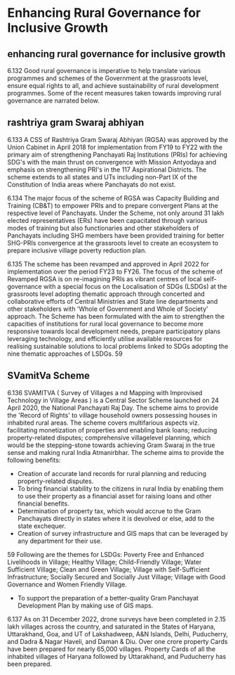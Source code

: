 # Enhancing Rural Governance for Inclusive Growth

## enhancing rural governance for inclusive growth

6.132 Good rural governance is imperative to help translate various programmes and schemes of the Government at the grassroots level, ensure equal rights to all, and achieve sustainability of rural development programmes. Some of the recent measures taken towards improving rural governance are narrated below.

## rashtriya gram Swaraj abhiyan

6.133 A CSS of Rashtriya Gram Swaraj Abhiyan (RGSA) was approved by the Union Cabinet in April 2018 for implementation from FY19 to FY22 with the primary aim of strengthening Panchayati Raj Institutions (PRIs) for achieving SDG's with the main thrust on convergence with Mission Antyodaya and emphasis on strengthening PRI's in the 117 Aspirational Districts. The scheme extends to all states and UTs including non-Part IX of the Constitution of India areas where Panchayats do not exist.

6.134 The major focus of the scheme of RGSA was Capacity Building and Training (CB&amp;T) to empower PRIs and to prepare convergent Plans at the respective level of Panchayats. Under the Scheme, not only around 31 lakh elected representatives (ERs) have been capacitated through various modes of training but also functionaries and other stakeholders of Panchayats including SHG members have been provided training for better SHG-PRIs convergence at the grassroots level to create an ecosystem to prepare inclusive village poverty reduction plan.

6.135 The scheme has been revamped and approved in April 2022 for implementation over the period FY23 to FY26. The focus of the scheme of Revamped RGSA is on re-imagining PRIs as vibrant centres of local self-governance with a special focus on the Localisation of SDGs (LSDGs) at the grassroots level adopting thematic approach through concerted and collaborative efforts of Central Ministries and State line departments and other stakeholders with 'Whole of Government and Whole of Society' approach. The Scheme has been formulated with the aim to strengthen the capacities of institutions for rural local governance to become more responsive towards  local  development  needs,  prepare  participatory  plans  leveraging  technology,  and efficiently utilise available resources for realising sustainable solutions to local problems linked to SDGs adopting the nine thematic approaches of LSDGs. 59

## SVamitVa Scheme

6.136 SVAMITVA ( Survey of Villages a nd Mapping with Improvised Technology in Village Areas ) is a Central Sector Scheme launched on 24 April 2020, the National Panchayati Raj Day. The scheme aims to provide the 'Record of Rights' to village household owners possessing houses in inhabited rural areas. The scheme covers multifarious aspects viz. facilitating monetization of properties and enabling bank loans; reducing property-related disputes; comprehensive villagelevel planning, which would be the stepping-stone towards achieving Gram Swaraj in the true sense and making rural India Atmanirbhar. The scheme aims to provide the following benefits:

- Creation of accurate land records for rural planning and reducing property-related disputes.
- To bring financial stability to the citizens in rural India by enabling them to use their property as a financial asset for raising loans and other financial benefits.
- Determination of property tax, which would accrue to the Gram Panchayats directly in states where it is devolved or else, add to the state exchequer.
- Creation of survey infrastructure and GIS maps that can be leveraged by any department for their use.

59  Following are the themes for LSDGs: Poverty Free and Enhanced Livelihoods in Village; Healthy Village; Child-Friendly Village; Water Sufficient Village; Clean and Green Village; Village with Self-Sufficient Infrastructure; Socially Secured and Socially Just Village; Village with Good Governance and Women Friendly Village.

- To support the preparation of a better-quality Gram Panchayat Development Plan by making use of GIS maps.

6.137 As on 31 December 2022, drone surveys have been completed in 2.15 lakh villages across the country, and saturated in the States of Haryana, Uttarakhand, Goa, and UT of Lakshadweep, A&amp;N Islands, Delhi, Puducherry, and Dadra &amp; Nagar Haveli, and Daman &amp; Diu. Over one crore property Cards have been prepared for nearly 65,000 villages. Property Cards of all the inhabited villages of Haryana followed by Uttarakhand, and Puducherry has been prepared.